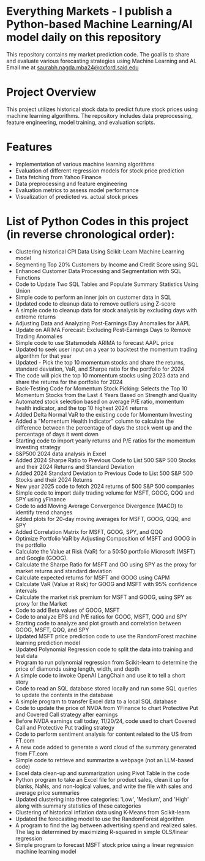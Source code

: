# Everything Markets - I publish a Python-based Machine Learning/AI model daily on this repository
This repository contains my market prediction code. The goal is to share and evaluate various forecasting strategies using Machine Learning and AI. Email me at saurabh.nagda.mba24@oxford.said.edu

# Project Overview
This project utilizes historical stock data to predict future stock prices using machine learning algorithms. The repository includes data preprocessing, feature engineering, model training, and evaluation scripts.

# Features
- Implementation of various machine learning algorithms
- Evaluation of different regression models for stock price prediction
- Data fetching from Yahoo Finance
- Data preprocessing and feature engineering
- Evaluation metrics to assess model performance
- Visualization of predicted vs. actual stock prices

# List of Python Codes in this project (in reverse chronological order):
- Clustering historical CPI Data Using Scikit-Learn Machine Learning model
- Segmenting Top 20% Customers by Income and Credit Score using SQL
- Enhanced Customer Data Processing and Segmentation with SQL Functions
- Code to Update Two SQL Tables and Populate Summary Statistics Using Union
- Simple code to perform an inner join on customer data in SQL
- Updated code to cleanup data to remove outliers using Z-score
- A simple code to cleanup data for stock analysis by excluding days with extreme returns
- Adjusting Data and Analyzing Post-Earnings Day Anomalies for AAPL
- Update on ARIMA Forecast: Excluding Post-Earnings Days to Remove Trading Anomalies
- Simple code to use Statsmodels ARIMA to forecast AAPL price
- Updated to seek user input on a year to backtest the momentum trading algorithm for that year
- Updated - Pick the top 10 momentum stocks and share the returns, standard deviation, VaR, and Sharpe ratio for the portfolio for 2024
- The code will pick the top 10 momentum stocks using 2023 data and share the returns for the portfolio for 2024
- Back-Testing Code for Momentum Stock Picking: Selects the Top 10 Momentum Stocks from the Last 4 Years Based on Strength and Quality
- Automated stock selection based on average P/E ratio, momentum health indicator, and the top 10 highest 2024 returns
- Added Delta Normal VaR to the existing code for Momentum Investing
- Added a "Momentum Health Indicator" column to calculate the difference between the percentage of days the stock went up and the percentage of days it went down
- Starting code to import yearly returns and P/E ratios for the momentum investing strategy
- S&P500 2024 data analysis in Excel
- Added 2024 Sharpe Ratio to Previous Code to List 500 S&P 500 Stocks and their 2024 Returns and Standard Deviation
- Added 2024 Standard Deviation to Previous Code to List 500 S&P 500 Stocks and their 2024 Returns
- New year 2025 code to fetch 2024 returns of 500 S&P 500 companies 
- Simple code to import daily trading volume for MSFT, GOOG, QQQ and SPY using yFinance
- Code to add Moving Average Convergence Divergence (MACD) to identify trend changes
- Added plots for 20-day moving averages for MSFT, GOOG, QQQ, and SPY
- Added Correlation Matrix for MSFT, GOOG, SPY, and QQQ
- Optimize Portfolio VaR by Adjusting Composition of MSFT and GOOG in the portfolio
- Calculate the Value at Risk (VaR) for a 50:50 portfolio Microsoft (MSFT) and Google (GOOG).
- Calculate the Sharpe Ratio for MSFT and GO using SPY as the proxy for market returns and standard deviation
- Calculate expected returns for MSFT and GOOG using CAPM
- Calculate VaR (Value at Risk) for GOOG and MSFT with 95% confidence intervals
- Calculate the market risk premium for MSFT and GOOG, using SPY as proxy for the Market
- Code to add Beta values of GOOG, MSFT
- Code to analyze EPS and P/E ratios for GOOG, MSFT, QQQ and SPY
- Starting code to analyze and plot growth and correlation between GOOG, MSFT, QQQ, and SPY
- Updated MSFT price prediction code to use the RandomForest machine learning prediction model
- Updated Polynomial Regression code to split the data into training and test data
- Program to run polynomial regression from Scikit-learn to determine the price of diamonds using length, width, and depth
- A simple code to invoke OpenAI LangChain and use it to tell a short story
- Code to read an SQL database stored locally and run some SQL queries to update the contents in the database
- A simple program to transfer Excel data to a local SQL database
- Code to update the price of NVDA from YFinance to chart Protective Put and Covered Call strategy after earnings
- Before NVDA earnings call today, 11/20/24, code used to chart Covered Call and Protective Put trading strategy
- Code to perform sentiment analysis for content related to the US from FT.com
- A new code added to generate a word cloud of the summary generated from FT.com
- Simple code to retrieve and summarize a webpage (not an LLM-based code)
- Excel data clean-up and summarization using Pivot Table in the code
- Python program to take an Excel file for product sales, clean it up for blanks, NaNs, and non-logical values, and write the file with sales and average price summaries
- Updated clustering into three categories: 'Low', 'Medium', and 'High' along with summary statistics of these categories
- Clustering of historical inflation data using K-Means from Scikit-learn
- Updated the forecasting model to use the RandomForest algorithm
- A program to find the lag between advertising spend and realized sales. The lag is determined by maximizing R-squared in simple OLS/linear regression
- Simple program to forecast MSFT stock price using a linear regression machine learning model
